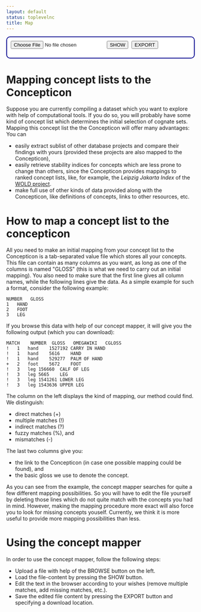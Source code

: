 ```yaml
---
layout: default
status: toplevelnc
title: Map
---
```

<div style="display:none">t3</div>

<script type="text/javascript" src="javascripts/vendor/jquery-1.11.1.min.js"></script>
<script type="text/javascript" src="javascripts/vendor/sorttable.js"></script>
<script type="text/javascript" src="javascripts/vendor/filesaver.js"></script>
<script type="text/javascript" src="javascripts/compare.js"></script>
<style>
table {
  border: 2px solid black;
}
td {
  max-width: 250px;
}
.DEFINITION {
  border: 1px solid gray;
  max-width: 400px;
  font-size: 80%;
}
/* Sortable tables */
table.sortable thead {
  background-color:lightgray;
  color:#000000;
  //font-weight: bold;
  cursor: pointer;
}

span.hovera{
  color: red;
  font-weight: bold;
}
div.hoverb{
  display:none;
}
span.hovera:hover .hoverb{
  display: block;
  font-weight: normal;
  background-color: CornFlowerBlue;
  color: white;
}
tr {
  border: 1px solid black;
}
</style>
<script>
if (window.File && window.FileReader && window.FileList && window.Blob) 
{
}
else
{
  alert("The File APIs are not fully supported in this browser.");
}

</script>
<div id="storeA" style="display:none"></div>
<div id="storeB" style="display:none"></div>
<p>
<div style="border:2px solid Darkblue;padding:10px;display:block;background-color:white;border-radius:10px;">
<div class="btn-group">
<input type="file" id="file" name="file" accept=".tsv" class="btn" />
<input style="margin-right:5px" type="button" id="showstuff" name="showstuff" value="SHOW" onclick="showData();" class="btn"/>
<input style="margin-right:5px" type="button" id="showstuff" name="showstuff" value="EXPORT" onclick="exportData();" class="btn"/>
</div>
<div id="db"></div>
<script>
document.getElementById('file').addEventListener('change', fileSelect('storeB'), false);
</script>
<script>
loadFile('data/concepticonF.tsv',false,'storeA');
function showData()
{
  var db = document.getElementById('db');
  var csv1 = getCSV('storeA');
  var csv2 = getCSV('storeB');

  // extract glosses
  var glossesA = {};
  for(key in csv1)
  {
    if(key != 'header')
    {
      var fgloss = csv1[key]['fgloss'];
      if(fgloss in glossesA)
      {
        glossesA[fgloss] = glossesA[fgloss]+'/'+key;
      }
      else
      {
        glossesA[fgloss] = key;
      }
    }
  }
  var commons = '';
  var count = 0;
  var scount = 0;
  var vcount = 0;
  var fcount = 0;
  var mcount = 0;

  var glossesB = [];
  for(key in csv2)
  {
    commons += '\n';
    if(key != 'header')
    {
      var gloss = csv2[key]['gloss'].toLowerCase();
      if(gloss in glossesA)
      {
        var textf = ''; //'\t'+key+'\t'+gloss;
        var text = '';
        for(k in csv2[key])
        {
          textf += '\t'+csv2[key][k];
        }
        if(glossesA[gloss].indexOf('/') != -1)
        {
          var keys = glossesA[gloss].split('/');
          for(var i=0,k;k=keys[i];i++)
          {
            text += '!' + textf + '\t' + csv1[k]['omegawiki']+'\t'+csv1[k]['gloss']+'\n';
          }
          scount += 1;
        }
        else
        {
          count += 1;
          text = '+'+textf+'\t'+csv1[glossesA[gloss]]['omegawiki']+'\t'+csv1[glossesA[gloss]]['gloss'] + '\n';
        }
        commons += text;
      }
      else if(gloss.replace(/^to /,'').replace(/[?!\.]/,'') in glossesA)
      {
        vcount += 1;
        var ngloss = gloss.replace(/^to /,'').replace(/[?!]/,'');
        var textf = '?';
        var text = '';
        for(k in csv2[key])
        {
          textf += '\t'+csv2[key][k];
        }
        if(glossesA[ngloss].indexOf('/') != -1)
        {
          var keys = glossesA[ngloss].split('/');
          for(var i=0,k;k=keys[i];i++)
          {
            text += textf + '\t' + csv1[k]['omegawiki']+'\t'+csv1[k]['gloss']+'\n';
          }
        }
        else
        {
          text += textf + '\t'+csv1[glossesA[ngloss]]['omegawiki']+'\t'+csv1[glossesA[ngloss]]['gloss']+'\n';
        }
        commons += text;
      }
      else
      {
        // try to split the stuff and to search for indirect matches
        var ngloss = gloss.replace(/^to /,'').replace(/[?!()]/,'').replace(/\//,',');
        var nglosses = ngloss.split(/[\/\s,;]+/g);
        var matches = [];
        for(i=0;i<nglosses.length;i++)
        {
          k = nglosses[i].replace(/\s/g,'');
          
          if(k in glossesA)
          {
            matches.push(k.toLowerCase())
          }
        }
        if(matches.length >= 1)
        {
          fcount += 1;
          var textf = '%'; //+'\t'+key+'\t'+gloss;
          var text = '';
          for(k in csv2[key])
          {
            textf += '\t'+csv2[key][k];
          }
          var texta = '';
          for(var i=0;i<matches.length;i++)
          {
            var m = matches[i];
            if(glossesA[m].indexOf('/') != -1)
            {
              var keys = glossesA[m].split('/');
              for(var j=0,k;k=keys[j];j++)
              {
                text += textf+'\t'+csv1[k]['omegawiki']+'\t'+csv1[k]['gloss']+'\n'
              }
            }
            else
            {
              texta += textf+'\t'+csv1[glossesA[m]]['omegawiki']+'\t'+csv1[glossesA[m]]['gloss']+'\n';
            }
          }
          commons += text + texta; // + '\t'+texts.join('; ')+'\n';
        }
        else
        {
          var text = '-';
          for(k in csv2[key])
          {
            text += '\t'+csv2[key][k];
          }
          text += '\t?\n';
          commons += text;
          mcount += 1;
        }
      }
    }
  }
  var head = 'MATCH';
  for(k in csv2["header"])
  {
    head += '\t'+csv2['header'][k].toUpperCase();
  }
  head += '\tOMEGAWIKI\tCGLOSS\n';
  db.innerHTML = count+' direct matches (+)<br>'+scount+' multiple matches (!)<br>'+vcount+' indirect matches (?)<br>'+fcount+' fuzzy matches (%)<br>'+mcount+' mismatches (-)'; 

  db.innerHTML += '<br><textarea style="padding:20px;border:2px solid Crimson;background-color: lightgray;" id="mytext" rows="80" cols="60">'+head+commons+'</textarea>';
}

function exportData()
{
  var storeB = document.getElementById('mytext');
  new_text = storeB.value;
  var blob = new Blob([new_text], {type: "text/plain;charset=utf-8"});
  saveAs(blob, 'merged.tsv');  
}
</script>
</div></p> 

# Mapping concept lists to the Concepticon

Suppose you are currently compiling a dataset which you want to explore with help of computational tools. If you do so, you will probably have some kind
of concept list which determines the initial selection of cognate sets. 
Mapping this concept list the the Concepticon will offer many advantages:
You can

* easily extract sublist of other database projects and compare their findings with yours (provided these projects are also mapped to the Concepticon),
* easily retrieve stability indices for concepts which are less prone to change than others, since the Concepticon provides mappings to ranked concept lists, like, for example, the *Leipzig Jakarta Index* of the [WOLD project](wold.clld.org).
* make full use of other kinds of data provided along with the Concepticon, like definitions of concepts, links to other resources, etc.

# How to map a concept list to the concepticon

All you need to make an initial mapping from your concept list to the Concepticon is a tab-separated value file which stores all your concepts.
This file can contain as many columns as you want, as long as one of the columns is named "GLOSS" (this is what we need to carry out an initial mapping). You also need to make sure that the first line gives all column names, while the following lines give the data. 
As a simple example for such a format, consider the following example:

<pre><code>NUMBER	GLOSS
1	HAND
2	FOOT
3	LEG
</code></pre>

If you browse this data with help of our concept mapper, it will give you the following output (which you can download):
<pre><code>MATCH	NUMBER	GLOSS	OMEGAWIKI	CGLOSS
!	1	hand	1527192	CARRY IN HAND
!	1	hand	5616	HAND
!	1	hand	529277	PALM OF HAND  
+	2	foot	5672	FOOT  
!	3	leg	156660	CALF OF LEG
!	3	leg	5665	LEG
!	3	leg	1541261	LOWER LEG
!	3	leg	1543636	UPPER LEG
</code></pre>

The column on the left displays the kind of mapping, our method could find. We distinguish:

* direct matches (+)
* multiple matches (!)
* indirect matches (?)
* fuzzy matches (%), and
* mismatches (-)

The last two columns give you:

* the link to the Concepticon (in case one possible mapping could be found), and 
* the basic gloss we use to denote the concept.

As you can see from the example, the concept mapper searches for quite a few different mapping possibilities. 
So you will have to edit the file yourself by deleting those lines which do not quite match with the concepts you had in mind. However, making the mapping procedure more exact will also force you to look for missing concepts youself. Currently, we think it is more useful to provide more mapping possibilities than less.

# Using the concept mapper

In order to use the concept mapper, follow the following steps:

* Upload a file with help of the BROWSE button on the left.
* Load the file-content by pressing the SHOW button.
* Edit the text in the browser according to your wishes (remove multiple matches, add
	missing matches, etc.).
* Save the edited file content by pressing the EXPORT button and specifying a
	download location.


